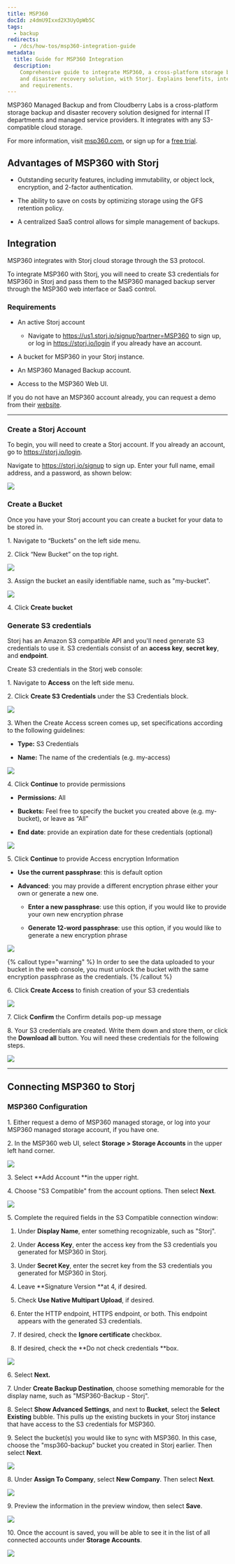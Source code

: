 ```yaml
---
title: MSP360
docId: z4dmU9Ixxd2X3UyOpWb5C
tags:
  - backup
redirects:
  - /dcs/how-tos/msp360-integration-guide
metadata:
  title: Guide for MSP360 Integration
  description:
    Comprehensive guide to integrate MSP360, a cross-platform storage backup
    and disaster recovery solution, with Storj. Explains benefits, integration process,
    and requirements.
---
```


MSP360 Managed Backup and from Cloudberry Labs is a cross-platform storage backup and disaster recovery solution designed for internal IT departments and managed service providers. It integrates with any S3-compatible cloud storage.

For more information, visit [msp360.com](), or sign up for a [free trial](https://www.msp360.com/managed-backup/).

## Advantages of MSP360 with Storj

- Outstanding security features, including immutability, or object lock, encryption, and 2-factor authentication.

- The ability to save on costs by optimizing storage using the GFS retention policy.

- A centralized SaaS control allows for simple management of backups.

## Integration

MSP360 integrates with Storj cloud storage through the S3 protocol.&#x20;

To integrate MSP360 with Storj, you will need to create S3 credentials for MSP360 in Storj and pass them to the MSP360 managed backup server through the MSP360 web interface or SaaS control.

### Requirements

- An active Storj account

  - Navigate to <https://us1.storj.io/signup?partner=MSP360> to sign up, or log in <https://storj.io/login> if you already have an account.

- A bucket for MSP360 in your Storj instance.

- An MSP360 Managed Backup account.

- Access to the MSP360 Web UI.

If you do not have an MSP360 account already, you can request a demo from their [website](https://www.msp360.com/managed-backup/).

---

### Create a Storj Account

To begin, you will need to create a Storj account. If you already an account, go to <https://storj.io/login>.

Navigate to <https://storj.io/signup> to sign up. Enter your full name, email address, and a password, as shown below:

![](https://link.storjshare.io/raw/jua7rls6hkx5556qfcmhrqed2tfa/docs/images/x1VMINrRdadrVk5vLXIBT_capture.PNG)

### Create a Bucket

Once you have your Storj account you can create a bucket for your data to be stored in.

1\. Navigate to “Buckets” on the left side menu.

2\. Click “New Bucket” on the top right.

![](https://link.storjshare.io/raw/jua7rls6hkx5556qfcmhrqed2tfa/docs/images/jbnQ38ynnrWl0jnO_j-E5_comet-backup-storj-2.png)

3\. Assign the bucket an easily identifiable name, such as "my-bucket".

![](https://link.storjshare.io/raw/jua7rls6hkx5556qfcmhrqed2tfa/docs/images/K65vHcrJtRq4S87jICtYx_screenshot-2023-03-09-at-110429-am.png)

4\. Click **Create bucket**

### Generate S3 credentials

Storj has an Amazon S3 compatible API and you'll need generate S3 credentials to use it. S3 credentials consist of an **access key**, **secret key**, and **endpoint**.

Create S3 credentials in the Storj web console:

1\. Navigate to **Access** on the left side menu.

2\. Click **Create S3 Credentials** under the S3 Credentials block.

![](https://link.storjshare.io/raw/jua7rls6hkx5556qfcmhrqed2tfa/docs/images/EZyAl8Wux2GOlyPd70HnI_screenshot-2023-03-09-at-110900-am.png)

3\. When the Create Access screen comes up, set specifications according to the following guidelines:

- **Type:** S3 Credentials

- **Name:** The name of the credentials (e.g. my-access)

![](https://link.storjshare.io/raw/jua7rls6hkx5556qfcmhrqed2tfa/docs/images/Cv1Lirp-3-OueRk-YAR8u_image.png)

4\. Click **Continue** to provide permissions

- **Permissions:** All

- **Buckets:** Feel free to specify the bucket you created above (e.g. my-bucket), or leave as “All”

- **End date**: provide an expiration date for these credentials (optional)

![](https://link.storjshare.io/raw/jua7rls6hkx5556qfcmhrqed2tfa/docs/images/gQ8jBHtvd5sFZFuAqth_h_image.png)

5\. Click **Continue** to provide Access encryption Information

- **Use the current passphrase**: this is default option

- **Advanced**: you may provide a different encryption phrase either your own or generate a new one.

  - **Enter a new passphrase**: use this option, if you would like to provide your own new encryption phrase

  - **Generate 12-word passphrase**: use this option, if you would like to generate a new encryption phrase

![](https://link.storjshare.io/raw/jua7rls6hkx5556qfcmhrqed2tfa/docs/images/Uxn8zBqXQVmQvsswV3pJ2_image.png)

{% callout type="warning"  %}
In order to see the data uploaded to your bucket in the web console, you must unlock the bucket with the same encryption passphrase as the credentials.
{% /callout %}

6\. Click **Create Access** to finish creation of your S3 credentials

![](https://link.storjshare.io/raw/jua7rls6hkx5556qfcmhrqed2tfa/docs/images/zk2JE9Z6f3vk_R2cjpdqc_image.png)

7\. Click **Confirm** the Confirm details pop-up message

8\. Your S3 credentials are created. Write them down and store them, or click the **Download all** button. You will need these credentials for the following steps.

![](https://link.storjshare.io/raw/jua7rls6hkx5556qfcmhrqed2tfa/docs/images/xH5tgzVKXn-uK2hVfSo8e_image.png)

---

## Connecting MSP360 to Storj

### MSP360 Configuration

1\. Either request a demo of MSP360 managed storage, or log into your MSP360 managed storage account, if you have one.

2\. In the MSP360 web UI, select **Storage > Storage Accounts** in the upper left hand corner.

![](https://link.storjshare.io/raw/jua7rls6hkx5556qfcmhrqed2tfa/docs/images/Dm7rMhpnZUnKLuwuEYeTo_image.png)

3\. Select **Add Account **in the upper right.

4\. Choose "S3 Compatible" from the account options. Then select **Next**.

![](https://link.storjshare.io/raw/jua7rls6hkx5556qfcmhrqed2tfa/docs/images/4xr0yOvraam1-sCM8v0Dp_image.png)

5\. Complete the required fields in the S3 Compatible connection window:

1.  Under **Display Name**, enter something recognizable, such as "Storj".

2.  Under **Access Key**, enter the access key from the S3 credentials you generated for MSP360 in Storj.

3.  Under **Secret Key**, enter the secret key from the S3 credentials you generated for MSP360 in Storj.

4.  Leave **Signature Version **at 4, if desired.

5.  Check **Use Native Multipart Upload**, if desired.

6.  Enter the HTTP endpoint, HTTPS endpoint, or both. This endpoint appears with the generated S3 credentials.

7.  If desired, check the **Ignore certificate** checkbox.

8.  If desired, check the **Do not check credentials **box.

![](https://link.storjshare.io/raw/jua7rls6hkx5556qfcmhrqed2tfa/docs/images/D1BDJtWFNk4hXu9JTz-pD_image.png)

6\. Select **Next.**

7\. Under **Create Backup Destination**, choose something memorable for the display name, such as "MSP360-Backup - Storj".

8\. Select **Show Advanced Settings**, and next to **Bucket**, select the **Select Existing** bubble. This pulls up the existing buckets in your Storj instance that have access to the S3 credentials for MSP360.&#x20;

9\. Select the bucket(s) you would like to sync with MSP360. In this case, choose the "msp360-backup" bucket you created in Storj earlier. Then select **Next**.

![](https://link.storjshare.io/raw/jua7rls6hkx5556qfcmhrqed2tfa/docs/images/odKIAmD9QuSWSW3zhzDOH_image.png)

8\. Under **Assign To Company**, select **New Company**. Then select **Next**.

![](https://link.storjshare.io/raw/jua7rls6hkx5556qfcmhrqed2tfa/docs/images/VCOjTTtbBKtTzZ5e1sYyJ_image.png)

9\. Preview the information in the preview window, then select **Save**.

![](https://link.storjshare.io/raw/jua7rls6hkx5556qfcmhrqed2tfa/docs/images/xhDhK10Al5YGpX_41WDNj_image.png)

10\. Once the account is saved, you will be able to see it in the list of all connected accounts under **Storage Accounts**.

![](https://link.storjshare.io/raw/jua7rls6hkx5556qfcmhrqed2tfa/docs/images/7mKOWJXq4MTNlXKPEgcyW_image.png)

##
